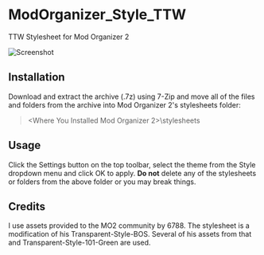 # ModOrganizer_Style_TTW
TTW Stylesheet for Mod Organizer 2

![Screenshot](https://i.imgur.com/uXNNAOx.jpeg)
## Installation

Download and extract the archive (.7z) using 7-Zip and move all of the files and folders from the archive into Mod Organizer 2's stylesheets folder:

> <Where You Installed Mod Organizer 2>\stylesheets

## Usage

Click the Settings button on the top toolbar, select the theme from the Style dropdown menu and click OK to apply.  **Do not** delete any of the stylesheets or folders from the above folder or you may break things.

## Credits
I use assets provided to the MO2 community by 6788.  The stylesheet is a modification of his Transparent-Style-BOS.  Several of his assets from that and Transparent-Style-101-Green are used.
